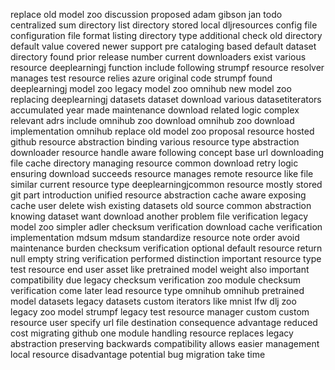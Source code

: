 replace old model zoo discussion proposed adam gibson jan todo centralized sum directory list directory stored local dljresources config file configuration file format listing directory type additional check old directory default value covered newer support pre cataloging based default dataset directory found prior release number current downloaders exist various resource deeplearningj function include following strumpf resource resolver manages test resource relies azure original code strumpf found deeplearningj model zoo legacy model zoo omnihub new model zoo replacing deeplearningj datasets dataset download various datasetiterators accumulated year made maintenance download related logic complex relevant adrs include omnihub zoo download omnihub zoo download implementation omnihub replace old model zoo proposal resource hosted github resource abstraction binding various resource type abstraction downloader resource handle aware following concept base url downloading file cache directory managing resource common download retry logic ensuring download succeeds resource manages remote resource like file similar current resource type deeplearningjcommon resource mostly stored git part introduction unified resource abstraction cache aware exposing cache user delete wish existing datasets old source common abstraction knowing dataset want download another problem file verification legacy model zoo simpler adler checksum verification download cache verification implementation mdsum mdsum standardize resource note order avoid maintenance burden checksum verification optional default resource return null empty string verification performed distinction important resource type test resource end user asset like pretrained model weight also important compatibility due legacy checksum verification zoo module checksum verification come later lead resource type omnihub omnihub pretrained model datasets legacy datasets custom iterators like mnist lfw dlj zoo legacy zoo model strumpf legacy test resource manager custom custom resource user specify url file destination consequence advantage reduced cost migrating github one module handling resource replaces legacy abstraction preserving backwards compatibility allows easier management local resource disadvantage potential bug migration take time